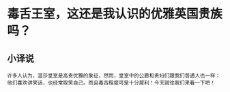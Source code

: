 # 毒舌王室，这还是我认识的优雅英国贵族吗？

## 小译说
    许多人认为，温莎皇室是高贵优雅的象征，然而，皇室中的公爵和贵妇们跟我们普通人也一样：他们喜欢讲笑话，也经常取笑自己。而且毒舌程度可是十分犀利！今天就往我们来看一下吧！


